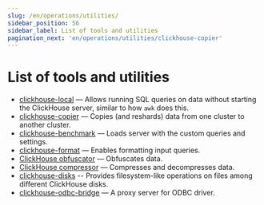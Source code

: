 ```yaml
---
slug: /en/operations/utilities/
sidebar_position: 56
sidebar_label: List of tools and utilities
pagination_next: 'en/operations/utilities/clickhouse-copier'
---
```


# List of tools and utilities

- [clickhouse-local](../../operations/utilities/clickhouse-local.md) — Allows running SQL queries on data without starting the ClickHouse server, similar to how `awk` does this.
- [clickhouse-copier](../../operations/utilities/clickhouse-copier.md) — Copies (and reshards) data from one cluster to another cluster.
- [clickhouse-benchmark](../../operations/utilities/clickhouse-benchmark.md) — Loads server with the custom queries and settings.
- [clickhouse-format](../../operations/utilities/clickhouse-format.md) — Enables formatting input queries.
- [ClickHouse obfuscator](../../operations/utilities/clickhouse-obfuscator.md) — Obfuscates data.
- [ClickHouse compressor](../../operations/utilities/clickhouse-compressor.md) — Compresses and decompresses data.
- [clickhouse-disks](../../operations/utilities/clickhouse-disks.md) -- Provides filesystem-like operations
 on files among different ClickHouse disks.
- [clickhouse-odbc-bridge](../../operations/utilities/odbc-bridge.md) — A proxy server for ODBC driver.
